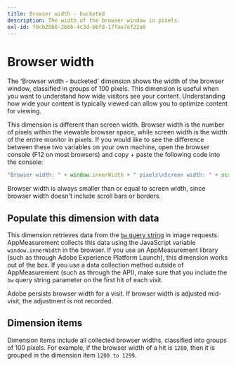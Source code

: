 ```yaml
---
title: Browser width - bucketed
description: The width of the browser window in pixels.
exl-id: f0cb28b6-260b-4c3d-bbf8-17fae7ef22a0
---
```

# Browser width

The 'Browser width - bucketed' dimension shows the width of the browser window, classified in groups of 100 pixels. This dimension is useful when you want to understand how wide visitors see your content. Understanding how wide your content is typically viewed can allow you to optimize content for viewing.

This dimension is different than screen width. Browser width is the number of pixels within the viewable browser space, while screen width is the width of the entire monitor in pixels. If you would like to see the difference between these two variables on your own machine, open the browser console (F12 on most browsers) and copy + paste the following code into the console:

```javascript
"Browser width: " + window.innerWidth + " pixels\nScreen width: " + screen.width + " pixels";
```

Browser width is always smaller than or equal to screen width, since browser width doesn't include scroll bars or borders.

## Populate this dimension with data

This dimension retrieves data from the [`bw` query string](/help/implement/validate/query-parameters.md) in image requests. AppMeasurement collects this data using the JavaScript variable `window.innerWidth` in the browser. If you use an AppMeasurement library (such as through Adobe Experience Platform Launch), this dimension works out of the box. If you use a data collection method outside of AppMeasurement (such as through the API), make sure that you include the `bw` query string parameter on the first hit of each visit.

Adobe persists browser width for a visit. If browser width is adjusted mid-visit, the adjustment is not recorded.

## Dimension items

Dimension items include all collected browser widths, classified into groups of 100 pixels. For example, if the browser width of a hit is `1280`, then it is grouped in the dimension item `1200 to 1299`.
